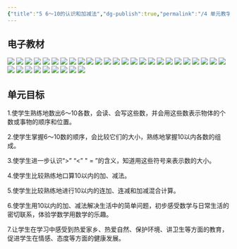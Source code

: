 ```yaml
---
{"title":"5 6～10的认识和加减法","dg-publish":true,"permalink":"/4 单元教学/1A 一上/5 6～10的认识和加减法/","dgPassFrontmatter":true,"noteIcon":""}
---
```



## 电子教材

<p class="grid-4">
	<img loading="lazy" decoding="async" src="https://book.pep.com.cn/1221001101121/files/mobile/45.jpg">
	<img loading="lazy" decoding="async" src="https://book.pep.com.cn/1221001101121/files/mobile/46.jpg">
	<img loading="lazy" decoding="async" src="https://book.pep.com.cn/1221001101121/files/mobile/47.jpg">
	<img loading="lazy" decoding="async" src="https://book.pep.com.cn/1221001101121/files/mobile/48.jpg">
	<img loading="lazy" decoding="async" src="https://book.pep.com.cn/1221001101121/files/mobile/49.jpg">
	<img loading="lazy" decoding="async" src="https://book.pep.com.cn/1221001101121/files/mobile/50.jpg">
	<img loading="lazy" decoding="async" src="https://book.pep.com.cn/1221001101121/files/mobile/51.jpg">
	<img loading="lazy" decoding="async" src="https://book.pep.com.cn/1221001101121/files/mobile/52.jpg">
	<img loading="lazy" decoding="async" src="https://book.pep.com.cn/1221001101121/files/mobile/53.jpg">
	<img loading="lazy" decoding="async" src="https://book.pep.com.cn/1221001101121/files/mobile/54.jpg">
	<img loading="lazy" decoding="async" src="https://book.pep.com.cn/1221001101121/files/mobile/55.jpg">
	<img loading="lazy" decoding="async" src="https://book.pep.com.cn/1221001101121/files/mobile/56.jpg">
	<img loading="lazy" decoding="async" src="https://book.pep.com.cn/1221001101121/files/mobile/57.jpg">
	<img loading="lazy" decoding="async" src="https://book.pep.com.cn/1221001101121/files/mobile/58.jpg">
	<img loading="lazy" decoding="async" src="https://book.pep.com.cn/1221001101121/files/mobile/59.jpg">
	<img loading="lazy" decoding="async" src="https://book.pep.com.cn/1221001101121/files/mobile/60.jpg">
	<img loading="lazy" decoding="async" src="https://book.pep.com.cn/1221001101121/files/mobile/61.jpg">
	<img loading="lazy" decoding="async" src="https://book.pep.com.cn/1221001101121/files/mobile/62.jpg">
	<img loading="lazy" decoding="async" src="https://book.pep.com.cn/1221001101121/files/mobile/63.jpg">
	<img loading="lazy" decoding="async" src="https://book.pep.com.cn/1221001101121/files/mobile/64.jpg">
	<img loading="lazy" decoding="async" src="https://book.pep.com.cn/1221001101121/files/mobile/65.jpg">
	<img loading="lazy" decoding="async" src="https://book.pep.com.cn/1221001101121/files/mobile/66.jpg">
	<img loading="lazy" decoding="async" src="https://book.pep.com.cn/1221001101121/files/mobile/67.jpg">
	<img loading="lazy" decoding="async" src="https://book.pep.com.cn/1221001101121/files/mobile/68.jpg">
	<img loading="lazy" decoding="async" src="https://book.pep.com.cn/1221001101121/files/mobile/69.jpg">
	<img loading="lazy" decoding="async" src="https://book.pep.com.cn/1221001101121/files/mobile/70.jpg">
	<img loading="lazy" decoding="async" src="https://book.pep.com.cn/1221001101121/files/mobile/71.jpg">
	<img loading="lazy" decoding="async" src="https://book.pep.com.cn/1221001101121/files/mobile/72.jpg">
	<img loading="lazy" decoding="async" src="https://book.pep.com.cn/1221001101121/files/mobile/73.jpg">
	<img loading="lazy" decoding="async" src="https://book.pep.com.cn/1221001101121/files/mobile/74.jpg">
	<img loading="lazy" decoding="async" src="https://book.pep.com.cn/1221001101121/files/mobile/75.jpg">
	<img loading="lazy" decoding="async" src="https://book.pep.com.cn/1221001101121/files/mobile/76.jpg">
	<img loading="lazy" decoding="async" src="https://book.pep.com.cn/1221001101121/files/mobile/77.jpg">
	<img loading="lazy" decoding="async" src="https://book.pep.com.cn/1221001101121/files/mobile/78.jpg">
</p>

## 单元目标

1.使学生熟练地数出6〜10各数，会读、会写这些数，并会用这些数表示物体的个数或事物的顺序和位置。

2.使学生掌握6〜10数的顺序，会比较它们的大小，熟练地掌握10以内各数的组成。

3.使学生进一步认识“>” “<” " = ”的含义，知道用这些符号来表示数的大小。

4.使学生比较熟练地口算10以内的加、减法。

5.使学生比较熟练地进行10以内的连加、连减和加减混合计算。

6.使学生用10以内的加、减法解决生活中的简单问题，初步感受数学与日常生活的密切联系，体验学数学用数学的乐趣。

7.让学生在学习中感受到热爱家乡、热爱自然、保护环境、讲卫生等方面的教育，促进学生在情感、态度等方面的健康发展。
